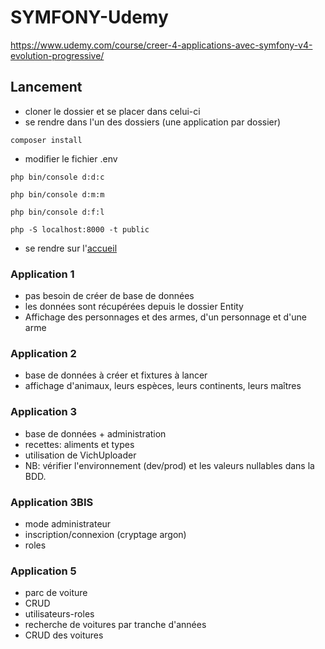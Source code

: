 # SYMFONY-Udemy
https://www.udemy.com/course/creer-4-applications-avec-symfony-v4-evolution-progressive/

## Lancement
- cloner le dossier et se placer dans celui-ci
- se rendre dans l'un des dossiers (une application par dossier)
```
composer install
```
- modifier le fichier .env
```
php bin/console d:d:c
```

```
php bin/console d:m:m
```

```
php bin/console d:f:l
```

```
php -S localhost:8000 -t public
```

- se rendre sur l'[accueil](http://localhost:8000)

### Application 1

- pas besoin de créer de base de données
- les données sont récupérées depuis le dossier Entity
- Affichage des personnages et des armes, d'un personnage et d'une arme

### Application 2

- base de données à créer et fixtures à lancer
- affichage d'animaux, leurs espèces, leurs continents, leurs maîtres

### Application 3

- base de données + administration
- recettes: aliments et types
- utilisation de VichUploader
- NB: vérifier l'environnement (dev/prod) et les valeurs nullables dans la BDD.

### Application 3BIS

- mode administrateur
- inscription/connexion (cryptage argon)
- roles

### Application 5

- parc de voiture
- CRUD
- utilisateurs-roles
- recherche de voitures par tranche d'années
- CRUD des voitures




